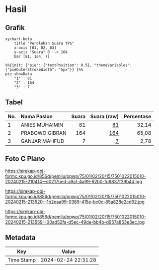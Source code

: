 # Hasil

## Grafik

```mermaid
xychart-beta
    title "Perolehan Suara TPS"
    x-axis [01, 02, 03]
    y-axis "Suara" 0 --> 164
    bar [81, 164, 7]
```

```mermaid
%%{init: {"pie": {"textPosition": 0.5}, "themeVariables": {"pieOuterStrokeWidth": "5px"}} }%%
pie showData
    "1" : 81
    "2" : 164
    "3" : 7
```

## Tabel

| No. | Nama Paslon    | Suara | Suara (raw) | Persentase |
|:--- |:-------------- | -----:| -----------:| ----------:|
| 1   | ANIES MUHAIMIN | 81    | [81][p-1]   | 32,14      |
| 2   | PRABOWO GIBRAN | 164   | [164][p-2]  | 65,08      |
| 3   | GANJAR MAHFUD  | 7     | [7][p-3]    | 2,78       |


[p-1]: https://github.com/gigit-pemilu/pemilu-2024-75-gorontalo/blob/main/pilpres/hitung-suara/sub/75-gorontalo/sub/01-gorontalo/sub/02-telaga/sub/2015-luhu/sub/010-tps/sub/paslon-1.txt
[p-2]: https://github.com/gigit-pemilu/pemilu-2024-75-gorontalo/blob/main/pilpres/hitung-suara/sub/75-gorontalo/sub/01-gorontalo/sub/02-telaga/sub/2015-luhu/sub/010-tps/sub/paslon-2.txt
[p-3]: https://github.com/gigit-pemilu/pemilu-2024-75-gorontalo/blob/main/pilpres/hitung-suara/sub/75-gorontalo/sub/01-gorontalo/sub/02-telaga/sub/2015-luhu/sub/010-tps/sub/paslon-3.txt

## Foto C Plano

https://sirekap-obj-formc.kpu.go.id/856d/pemilu/ppwp/75/01/02/20/15/7501022015010-20240215-210414--e0217bed-a9af-4a99-92b0-fd6837f29b4d.jpg

https://sirekap-obj-formc.kpu.go.id/856d/pemilu/ppwp/75/01/02/20/15/7501022015010-20240215-213520--1b2eaa99-0389-415e-bc0c-85a828e2cd92.jpg

https://sirekap-obj-formc.kpu.go.id/856d/pemilu/ppwp/75/01/02/20/15/7501022015010-20240215-213559--00ad52fa-d5ec-49de-bb4b-d957a853e3ec.jpg


## Metadata

| Key        | Value               |
| ---------- | ------------------- |
| Time Stamp | 2024-02-24 22:31:28 |



